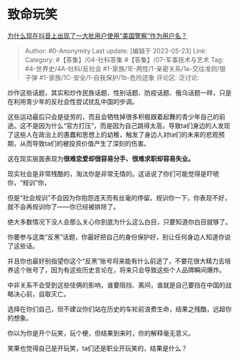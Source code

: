 # 致命玩笑
[为什么现在抖音上出现了一大批用户使用“美国警察”作为用户名？](https://www.zhihu.com/question/600617084/answer/3041007901)

> Author: #0-Anonymity
> Last update: [编辑于 2023-05-23]
> Link:
> Category: #【答集】/04-社科答集 #【答集】/07-军事技术与艺术
> Tag: #4-世界史/4A-社科/反社会 #1-家族/1E-两性/1-亲密关系/1a-交往准则/银子弹 #1-家族/1C-安全/1-自我保护/1b-危险迹象
> 评论区:
> 泛讨论:

炒作这些话题，其实和炒作民族话题、性别话题、防疫话题、俄乌话题一样，只是在利用青少年的反社会性尝试扰乱中国的步调。

这些运动最后只会是徒劳的，而且会牺牲掉很多积极跟着起舞的青少年自己的前途。这不是因为什么“官方打压”，而是因为自己跳得太高，导致ta们身边的人发现了这些人在政治上的愚蠢和思想上的幼稚，触发了身边人对ta们的未来的悲观预期，从而导致ta们的被投资价值产生了深刻的伤害。

这在现实层面表现为**很难恋爱却很容易分手、很难求职却容易失业。**

现实社会是非常残酷的，淘汰你是非常无情的。这话说了你们可能觉得是吓唬你，“规训”你，

但是“社会规训”不会因为你抱怨连天而有丝毫的停留。规训你一下，你表现不好，就不会再规训你了——你已经被排除了。

绝大多数情况下没人会那么关心你到底为什么这么白目，只要知道你白目就够了。

你要参与这类“反黑”话题，你最好把自己的身份保护好，别让任何身边人知道你说了这些话。

并且你也最好别指望你这个“反黑”账号将来能有什么前途了，不要花很大精力去培养这个账号了，因为有这些历史言论在，将来只会导致这些个人品牌瞬间爆炸。

中非关系不会受到这些伎俩的影响，谁要阻挡、离间，谁就是自己要挡在中国的战略决心前，自取灭亡。

选择在你们自己，但不建议你们站在历史的车轮前浪费生命，结果之残酷，远超你的想象。

你以为你是开个玩笑，玩个梗，但结果到来时，你的解释毫无意义。

笑果也觉得自己是开玩笑，ta们还是职业开玩笑的，结果是什么？
